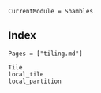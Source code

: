 ```@meta
CurrentModule = Shambles
```
## Index

```@index
Pages = ["tiling.md"]
```

```@docs
Tile
local_tile
local_partition
```
